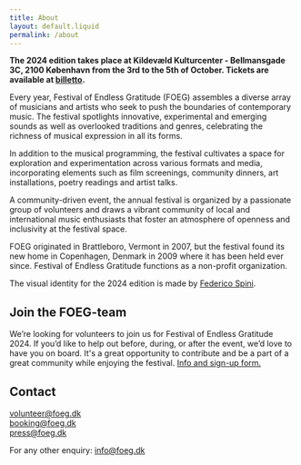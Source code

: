 ```yaml
---
title: About
layout: default.liquid
permalink: /about
---
```


<p><strong>The 2024 edition takes place at Kildevæld Kulturcenter - Bellmansgade 3C, 2100 København from the 3rd to the 5th of October. Tickets are available at <a href="https://billetto.dk/en/e/1018559">billetto</a>.</strong>
</p>

<p>Every year, Festival of Endless Gratitude (FOEG) assembles a diverse array of musicians and artists who seek to push the boundaries of contemporary music. The festival spotlights innovative, experimental and emerging sounds as well as overlooked traditions and genres, celebrating the richness of musical expression in all its forms.</p>

<p>In addition to the musical programming, the festival cultivates a space for exploration and experimentation across various formats and media, incorporating elements such as film screenings, community dinners, art installations, poetry readings and artist talks.</p>

<p>A community-driven event, the annual festival is organized by a passionate group of volunteers and draws a vibrant community of local and international music enthusiasts that foster an atmosphere of openness and inclusivity at the festival space.</p>

<p>FOEG originated in Brattleboro, Vermont in 2007, but the festival found its new home in Copenhagen, Denmark in 2009 where it has been held ever since. Festival of Endless Gratitude functions as a non-profit organization.</p>

<p>The visual identity for the 2024 edition is made by <a href="https://www.instagram.com/federico.spini/">Federico Spini</a>.</p>

<h2>Join the FOEG-team</h2>
<p>We’re looking for volunteers to join us for Festival of Endless Gratitude 2024. If you’d like to help out before, during, or after the event, we’d love to have you on board. It's a great opportunity to contribute and be a part of a great community while enjoying the festival. <a href="https://docs.google.com/forms/d/e/1FAIpQLSfDfpcyMm2Bzi3niZ047bYUPvTDQ_KSzkeqfy0QQK_M7DeyZA/viewform?pli=1">Info and sign-up form.</a></p>

<h2>Contact</h2>
<p>
<a href="mailto:volunteer@foeg.dk">volunteer@foeg.dk</a>
<br><a href="mailto:booking@foeg.dk">booking@foeg.dk</a>
<br><a href="mailto:press@foeg.dk">press@foeg.dk</a></p>
<p>For any other enquiry: <a href="mailto:info@foeg.dk">info@foeg.dk</a></p>

